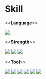 # Skill

<<**Language**>>

<img src="https://img.shields.io/badge/Python-green?style=flat&logo=Sass&logoColor=3776AB"/>

<<**Strength**>>

<img src="https://img.shields.io/badge/{English}-yellow?style={스타일}&logo={}&logoColor={로고 색깔}"/> <img src="https://img.shields.io/badge/{Chinese}-green?style={스타일}&logo={Python}&logoColor={로고 색깔}"/> <img src="https://img.shields.io/badge/{일반기계기사}-orange?style={스타일}&logo={Python}&logoColor={로고 색깔}"/>

<<**Tool**>>

<img src="https://img.shields.io/badge/Visual Studio-purple?style=flat&logo=visualstudio&logoColor=5C2D91"/> <img src="https://img.shields.io/badge/VS Code-lightblue?style=flat&logo=visualstudiocode&logoColor=007ACC"/> <img src="https://img.shields.io/badge/Jupyter-yellow?style=flat&logo=jupyter&logoColor=F37626"/> <img src="https://img.shields.io/badge/Git-red?style=flat&logo=git&logoColor=F05032"/> <img src="https://img.shields.io/badge/GitHub-white?style=flat&logo=github&logoColor=181717"/> <img src="https://img.shields.io/badge/GitLab-yellow?style=flat&logo=gitlab&logoColor=FC6D26"/>
